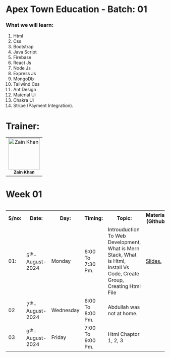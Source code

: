 # Apex Town Education - Batch: 01

### What we will learn:

<ol>
        <li>Html</li>
        <li>Css</li>
        <li>Bootstrap</li>
        <li>Java Script</li>
        <li>Firebase</li>
        <li>React Js</li>
        <li>Node Js</li>
        <li>Express Js</li>
        <li>MongoDb</li>
        <li>Tailwind Css</li>
        <li>Ant Design</li>
        <li>Material Ui</li>
        <li>Chakra Ui</li>
        <li>Stripe (Payment Integration).</li>
</ol>



# Trainer:

<table >
    <tbody>
        <tr>
            <td align="center">
                <a href="https://github.com/Zainkhan25">
                    <img src="https://avatars.githubusercontent.com/u/121414309?v=4" width="100px;" alt="Zain Khan"/>
                    <br />
                    <sub><b>Zain Khan</b></sub>
                </a> 
            </td>
        </tr> 
</tbody>
<table>

# Week 01
<table>
    <tbody>
     <tr>
        <th>S/no: </th>
        <th>Date: </th>
        <th>Day: </th>
        <th>Timing: </th>
        <th>Topic: </th>
        <th>Material: (Github)</th>
        <th>Trainer</th>
     </tr>
     <tr>
        <td>01: </td>
        <td>5<sup>th</sup>-August-2024</td>
        <td>Monday</td>
        <td>6:00 To 7:30 Pm.</td>
        <td>Introuduction To Web Development, What is Mern Stack, What is Html, Install Vs Code, Create Group, Creating Html File</td>
        <td><a href="https://github.com/ZAINKHAN25/Apex-Town-Learning-B-01/blob/main/Html%20%26%20Css/Slides/First%20Class%20(Introduction%20To%20Course).pdf">Slides.</a></td>
        <td><a href="https://github.com/Zainkhan25">Zain Khan.</a></td>
     </tr>
     <tr>
        <td>02</td>
        <td>7<sup>th</sup>-August-2024</td>
        <td>Wednesday</td>
        <td>6:00 To 8:00 Pm.</td>
        <td>Abdullah was not at home.</td>
        <td></td>
        <td><a href="https://github.com/Zainkhan25">Zain Khan.</a></td>
     </tr>
     <tr>
        <td>03</td>
        <td>9<sup>th</sup>-August-2024</td>
        <td>Friday</td>
        <td>7:00 To 9:00 Pm.</td>
        <td>Html Chaptor 1, 2, 3</td>
        <td></td>
        <td><a href="https://github.com/Zainkhan25">Zain Khan.</a></td>
     </tr>
</tbody>
<table>
